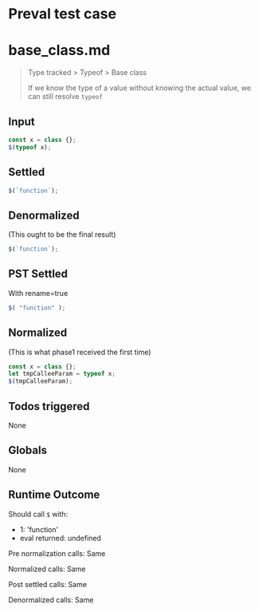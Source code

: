 # Preval test case

# base_class.md

> Type tracked > Typeof > Base class
>
> If we know the type of a value without knowing the actual value, we can still resolve `typeof`

## Input

`````js filename=intro
const x = class {};
$(typeof x);
`````


## Settled


`````js filename=intro
$(`function`);
`````


## Denormalized
(This ought to be the final result)

`````js filename=intro
$(`function`);
`````


## PST Settled
With rename=true

`````js filename=intro
$( "function" );
`````


## Normalized
(This is what phase1 received the first time)

`````js filename=intro
const x = class {};
let tmpCalleeParam = typeof x;
$(tmpCalleeParam);
`````


## Todos triggered


None


## Globals


None


## Runtime Outcome


Should call `$` with:
 - 1: 'function'
 - eval returned: undefined

Pre normalization calls: Same

Normalized calls: Same

Post settled calls: Same

Denormalized calls: Same
